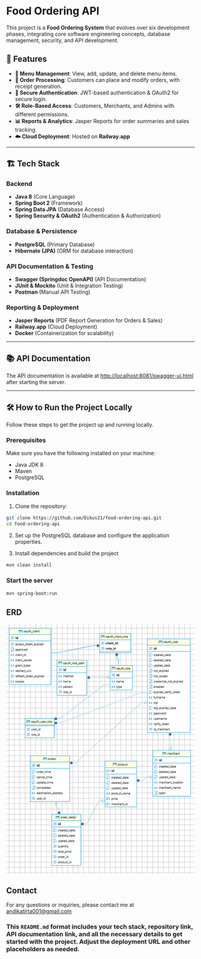 # Food Ordering API

This project is a **Food Ordering System** that evolves over six development phases, integrating core software engineering concepts, database management, security, and API development.

## 🚀 Features
- **📜 Menu Management**: View, add, update, and delete menu items.
- **🛒 Order Processing**: Customers can place and modify orders, with receipt generation.
- **🔑 Secure Authentication**: JWT-based authentication & OAuth2 for secure login.
- **🛠️ Role-Based Access**: Customers, Merchants, and Admins with different permissions.
- **📊 Reports & Analytics**: Jasper Reports for order summaries and sales tracking.
- **☁️ Cloud Deployment**: Hosted on **Railway.app**

---

## 🏗️ Tech Stack
### **Backend**
- **Java 8** (Core Language)
- **Spring Boot 2** (Framework)
- **Spring Data JPA** (Database Access)
- **Spring Security & OAuth2** (Authentication & Authorization)

### **Database & Persistence**
- **PostgreSQL** (Primary Database)
- **Hibernate (JPA)** (ORM for database interaction)

### **API Documentation & Testing**
- **Swagger (Springdoc OpenAPI)** (API Documentation)
- **JUnit & Mockito** (Unit & Integration Testing)
- **Postman** (Manual API Testing)

### **Reporting & Deployment**
- **Jasper Reports** (PDF Report Generation for Orders & Sales)
- **Railway.app** (Cloud Deployment)
- **Docker** (Containerization for scalability)

---

## 📚 API Documentation

The API documentation is available at [http://localhost:8081/swagger-ui.html](http://localhost:8081/swagger-ui.html) after starting the server.

---

## 🛠️ How to Run the Project Locally

Follow these steps to get the project up and running locally.

### Prerequisites

Make sure you have the following installed on your machine:

- Java JDK 8
- Maven
- PostgreSQL

### Installation

1. Clone the repository:

```bash
git clone https://github.com/Dikus21/food-ordering-api.git
cd food-ordering-api
```

2. Set up the PostgreSQL database and configure the application properties.

3. Install dependencies and build the project
```bash
mvn clean install
```

### Start the server

```bash
mvn spring-boot:run
```
## ERD

![ERD](./SQL/ERD.png)

## Contact

For any questions or inquiries, please contact me at [andikatirta001@gmail.com](mailto:andikatirta001@gmail.com)


### This `README.md` format includes your tech stack, repository link, API documentation link, and all the necessary details to get started with the project. Adjust the deployment URL and other placeholders as needed.

